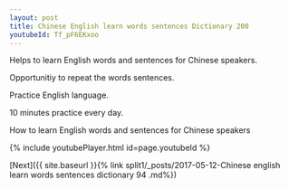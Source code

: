 ```yaml
---
layout: post
title: Chinese English learn words sentences Dictionary 200 
youtubeId: Tf_pF6EKxoo
---
```

 
 
Helps to learn English words and sentences for Chinese speakers.

Opportunitiy to repeat the words sentences. 

Practice English language. 
 
10 minutes practice every day. 
 
How to learn English words and sentences for Chinese speakers 
 
{% include youtubePlayer.html id=page.youtubeId %}
 
 
[Next]({{ site.baseurl }}{% link  split1/_posts/2017-05-12-Chinese english learn words sentences dictionary 94 .md%})
 
